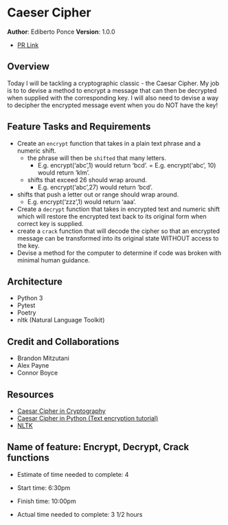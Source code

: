 # Caeser Cipher

**Author**: Ediberto Ponce
**Version**: 1.0.0

- [PR Link](https://github.com/ponceedi000/caesar-cipher/pull/1)

## Overview

Today I will be tackling a cryptographic classic - the Caesar Cipher. My job is to to devise a method to encrypt a message that can then be decrypted when supplied with the corresponding key. I will also need to devise a way to decipher the encrypted message event when you do NOT have the key!

## Feature Tasks and Requirements
- Create an `encrypt` function that takes in a plain text phrase and a numeric shift.
  * the phrase will then be `shifted` that many letters.
    * E.g. encrypt(‘abc’,1) would return ‘bcd’. = E.g. encrypt(‘abc’, 10) would return ‘klm’.
  * shifts that exceed 26 should wrap around.
    * E.g. encrypt(‘abc’,27) would return ‘bcd’.
- shifts that push a letter out or range should wrap around.
  * E.g. encrypt(‘zzz’,1) would return ‘aaa’.
- Create a `decrypt` function that takes in encrypted text and numeric shift which will restore the encrypted text back to its original form when correct key is supplied.
- create a `crack` function that will decode the cipher so that an encrypted message can be transformed into its original state WITHOUT access to the key.
- Devise a method for the computer to determine if code was broken with minimal human guidance.


## Architecture

- Python 3
- Pytest
- Poetry
- nltk (Natural Language Toolkit)


## Credit and Collaborations

- Brandon Mitzutani
- Alex Payne
- Connor Boyce


## Resources

- [Caesar Cipher in Cryptography](https://www.geeksforgeeks.org/caesar-cipher-in-cryptography/)
- [Caesar Cipher in Python (Text encryption tutorial)](https://likegeeks.com/python-caesar-cipher/)
- [NLTK](https://www.nltk.org/)

## Name of feature: Encrypt, Decrypt, Crack functions

- Estimate of time needed to complete: 4

- Start time: 6:30pm

- Finish time: 10:00pm

- Actual time needed to complete: 3 1/2 hours
